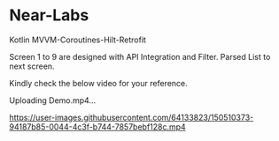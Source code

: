 # Near-Labs
Kotlin MVVM-Coroutines-Hilt-Retrofit

Screen 1 to 9 are designed with API Integration and Filter. Parsed List to next screen.

Kindly check the below video for your reference.

Uploading Demo.mp4…


https://user-images.githubusercontent.com/64133823/150510373-94187b85-0044-4c3f-b744-7857bebf128c.mp4

